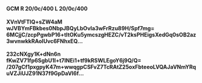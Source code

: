 #### GCM R 20/0c/400 L 20/0c/400
**XVnVtFTlQ+sZW4aM**<br/>**wJVBYmFBkbes0NbpJBQyLbOvIa3wFrRzu89H/Spf7mg=**<br/>**6MCjjC/zcpPgwbP16+tItOKu5ymcszgHEZC/vT2ksPHEigsXedGq0sOB2az3wvnwkkRAolUvc6FNhxEQ...**<br/><br/>
**232cNXgy1K+dNn6n**<br/>**fKwZV71fp6SgbU1I+t7INEi1+tf9kRSWLEgoY6j9Q/Q=**<br/>**/207gCf1pxgpyK47m+wwqgpCSFvZ7TcRAtZ25oxFbteeoLVQAJaVNmYRquVZJiUJZ91N37f9GpDaVl6f...**